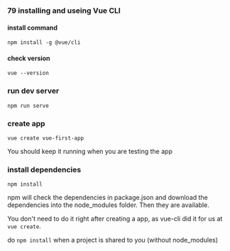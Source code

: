 ### 79 installing and useing Vue CLI

#### install command

```
npm install -g @vue/cli
```

#### check version

```
vue --version
```

### run dev server

```
npm run serve
```

### create app

```
vue create vue-first-app
```



You should keep it running when you are testing the app

### install dependencies

```
npm install
```

npm will check the dependencies in package.json and download the dependencies into the node_modules folder. Then they are available.

You don't need to do it right after creating a app, as vue-cli did it for us at `vue create`.

do `npm install` when a project is shared to you (without node_modules)


